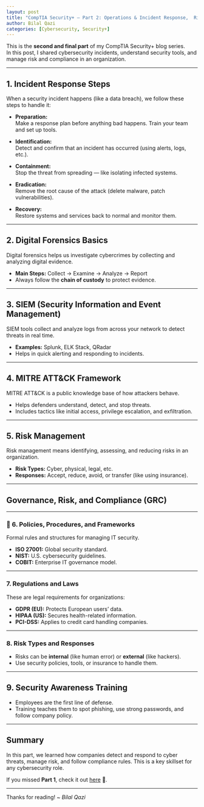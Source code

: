 ```yaml
---
layout: post
title: "CompTIA Security+ – Part 2: Operations & Incident Response,  Risk Management"
author: Bilal Qazi
categories: [Cybersecurity, Security+]
---
```


This is the **second and final part** of my CompTIA Security+ blog series.  
In this post, I shared cybersecurity incidents, understand security tools, and manage risk and compliance in an organization.

---

## 1. Incident Response Steps

When a security incident happens (like a data breach), we follow these steps to handle it:

- **Preparation:**  
  Make a response plan before anything bad happens. Train your team and set up tools.
  
- **Identification:**  
  Detect and confirm that an incident has occurred (using alerts, logs, etc.).

- **Containment:**  
  Stop the threat from spreading — like isolating infected systems.
<!--more-->
- **Eradication:**  
  Remove the root cause of the attack (delete malware, patch vulnerabilities).

- **Recovery:**  
  Restore systems and services back to normal and monitor them.

---

## 2. Digital Forensics Basics

Digital forensics helps us investigate cybercrimes by collecting and analyzing digital evidence.

- **Main Steps:** Collect → Examine → Analyze → Report  
- Always follow the **chain of custody** to protect evidence.

---

## 3. SIEM (Security Information and Event Management)

SIEM tools collect and analyze logs from across your network to detect threats in real time.

- **Examples:** Splunk, ELK Stack, QRadar  
- Helps in quick alerting and responding to incidents.

---

## 4. MITRE ATT&CK Framework

MITRE ATT&CK is a public knowledge base of how attackers behave.

- Helps defenders understand, detect, and stop threats.
- Includes tactics like initial access, privilege escalation, and exfiltration.

---

## 5. Risk Management

Risk management means identifying, assessing, and reducing risks in an organization.

- **Risk Types:** Cyber, physical, legal, etc.  
- **Responses:** Accept, reduce, avoid, or transfer (like using insurance).

---

## Governance, Risk, and Compliance (GRC)

---

### 🧾 6. Policies, Procedures, and Frameworks

Formal rules and structures for managing IT security.

- **ISO 27001:** Global security standard.
- **NIST:** U.S. cybersecurity guidelines.
- **COBIT:** Enterprise IT governance model.

---

### 7. Regulations and Laws

These are legal requirements for organizations:

- **GDPR (EU):** Protects European users’ data.
- **HIPAA (US):** Secures health-related information.
- **PCI-DSS:** Applies to credit card handling companies.

---

### 8. Risk Types and Responses

- Risks can be **internal** (like human error) or **external** (like hackers).
- Use security policies, tools, or insurance to handle them.

---

## 9. Security Awareness Training

- Employees are the first line of defense.
- Training teaches them to spot phishing, use strong passwords, and follow company policy.

---

## Summary

In this part, we learned how companies detect and respond to cyber threats, manage risk, and follow compliance rules. This is a key skillset for any cybersecurity role.

If you missed **Part 1**, check it out [here](https://blog.bilalqazi.com/Comptia-Security+-1st-part/) 🔗.

---

Thanks for reading! 
*~ Bilal Qazi*

